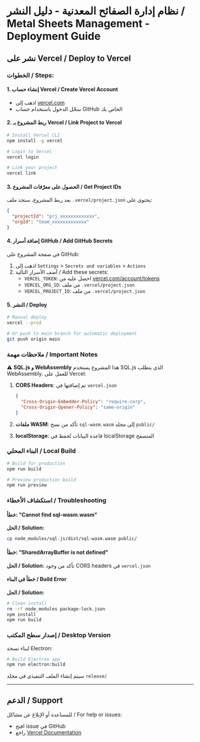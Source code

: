 # نظام إدارة الصفائح المعدنية - دليل النشر / Metal Sheets Management - Deployment Guide

## نشر على Vercel / Deploy to Vercel

### الخطوات / Steps:

#### 1. إنشاء حساب Vercel / Create Vercel Account
- اذهب إلى [vercel.com](https://vercel.com)
- سجّل الدخول باستخدام حساب GitHub الخاص بك

#### 2. ربط المشروع بـ Vercel / Link Project to Vercel
```bash
# Install Vercel CLI
npm install -g vercel

# Login to Vercel
vercel login

# Link your project
vercel link
```

#### 3. الحصول على معرّفات المشروع / Get Project IDs
بعد ربط المشروع، ستجد ملف `.vercel/project.json` يحتوي على:
```json
{
  "projectId": "prj_xxxxxxxxxxxxx",
  "orgId": "team_xxxxxxxxxxxxx"
}
```

#### 4. إضافة أسرار GitHub / Add GitHub Secrets
في صفحة المشروع على GitHub:
1. اذهب إلى `Settings` > `Secrets and variables` > `Actions`
2. أضف الأسرار التالية / Add these secrets:
   - `VERCEL_TOKEN`: احصل عليه من [vercel.com/account/tokens](https://vercel.com/account/tokens)
   - `VERCEL_ORG_ID`: من ملف `.vercel/project.json`
   - `VERCEL_PROJECT_ID`: من ملف `.vercel/project.json`

#### 5. النشر / Deploy
```bash
# Manual deploy
vercel --prod

# Or push to main branch for automatic deployment
git push origin main
```

### ملاحظات مهمة / Important Notes

⚠️ **SQL.js و WebAssembly**
هذا المشروع يستخدم SQL.js الذي يتطلب WebAssembly. للعمل على Vercel:

1. **CORS Headers**: تم إضافتها في `vercel.json`
   ```json
   {
     "Cross-Origin-Embedder-Policy": "require-corp",
     "Cross-Origin-Opener-Policy": "same-origin"
   }
   ```

2. **ملفات WASM**: تأكد من نسخ `sql-wasm.wasm` إلى مجلد `public/`

3. **localStorage**: قاعدة البيانات تُحفظ في localStorage المتصفح

### البناء المحلي / Local Build
```bash
# Build for production
npm run build

# Preview production build
npm run preview
```

### استكشاف الأخطاء / Troubleshooting

#### خطأ: "Cannot find sql-wasm.wasm"
**الحل / Solution:**
```bash
cp node_modules/sql.js/dist/sql-wasm.wasm public/
```

#### خطأ: "SharedArrayBuffer is not defined"
**الحل / Solution:**
تأكد من وجود CORS headers في `vercel.json`

#### خطأ في البناء / Build Error
**الحل / Solution:**
```bash
# Clean install
rm -rf node_modules package-lock.json
npm install
npm run build
```

### إصدار سطح المكتب / Desktop Version

لبناء نسخة Electron:
```bash
# Build Electron app
npm run electron:build
```

سيتم إنشاء الملف التنفيذي في مجلد `release/`

---

## الدعم / Support

للمساعدة أو الإبلاغ عن مشاكل / For help or issues:
- افتح issue في GitHub
- راجع [Vercel Documentation](https://vercel.com/docs)
